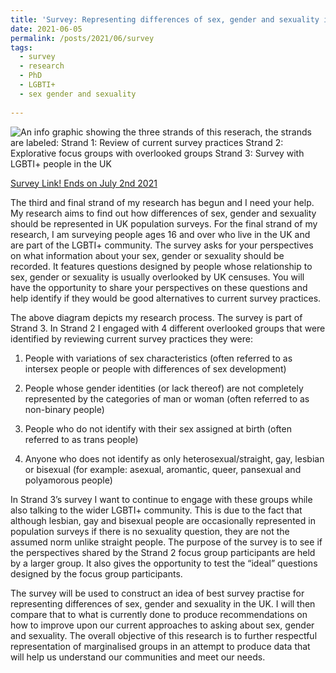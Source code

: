 ```yaml
---
title: 'Survey: Representing differences of sex, gender and sexuality in UK population surveys'
date: 2021-06-05
permalink: /posts/2021/06/survey
tags:
  - survey
  - research 
  - PhD
  - LGBTI+
  - sex gender and sexuality
  
---
```


![](/images/strands.png "An info graphic showing the three strands of this reserach, the strands are labeled: Strand 1: Review of current survey practices Strand 2: Explorative focus groups with overlooked groups Strand 3: Survey with LGBTI+ people in the UK")

[Survey Link! Ends on July 2nd 2021](https://glasgow-research.onlinesurveys.ac.uk/how-should-differences-of-sex-gender-and-sexuality-be-rep) 

The third and final strand of my research has begun and I need your help. My research aims to find out how differences of sex, gender and sexuality should be represented in UK population surveys. For the final strand of my research, I am surveying people ages 16 and over who live in the UK and are part of the LGBTI+ community. The survey asks for your perspectives on what information about your sex, gender or sexuality should be recorded. It features questions designed by people whose relationship to sex, gender or sexuality is usually overlooked by UK censuses. You will have the opportunity to share your perspectives on these questions and help identify if they would be good alternatives to current survey practices. 

The above diagram depicts my research process. The survey is part of Strand 3. In Strand 2 I engaged with 4 different overlooked groups that were identified by reviewing current survey practices they were:

1.  People with variations of sex characteristics (often referred to as intersex people or people with differences of sex development)  

2.  People whose gender identities (or lack thereof) are not completely represented by the categories of man or woman (often referred to as non-binary people)

3.  People who do not identify with their sex assigned at birth (often referred to as trans people)

4.  Anyone who does not identify as only heterosexual/straight, gay, lesbian or bisexual (for example: asexual, aromantic, queer, pansexual and polyamorous people) 

In Strand 3’s survey I want to continue to engage with these groups while also talking to the wider LGBTI+ community. This is due to the fact that although lesbian, gay and bisexual people are occasionally represented in population surveys if there is no sexuality question, they are not the assumed norm unlike straight people. The purpose of the survey is to see if the perspectives shared by the Strand 2 focus group participants are held by a larger group. It also gives the opportunity to test the “ideal” questions designed by the focus group participants. 

The survey will be used to construct an idea of best survey practise for representing differences of sex, gender and sexuality in the UK. I will then compare that to what is currently done to produce recommendations on how to improve upon our current approaches to asking about sex, gender and sexuality. The overall objective of this research is to further respectful representation of marginalised groups in an attempt to produce data that will help us understand our communities and meet our needs. 
